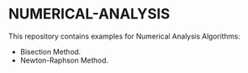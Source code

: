 # NUMERICAL-ANALYSIS
This repository contains examples for Numerical Analysis Algorithms:
- Bisection Method.
- Newton-Raphson Method.
